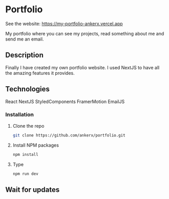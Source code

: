 # Portfolio

See the website: https://my-portfolio-ankerx.vercel.app

My portfolio where you can see my projects, read something about me and send me an email.

## Description

Finally I have created my own portfolio website. I used NextJS to have all the amazing features it provides.

## Technologies

React
NextJS
StyledComponents
FramerMotion
EmailJS

### Installation

1. Clone the repo
   ```sh
   git clone https://github.com/ankerx/portfolio.git
   ```
2. Install NPM packages
   ```sh
   npm install
   ```
3. Type
   ```sh
   npm run dev
   ```

## Wait for updates
